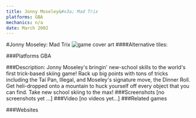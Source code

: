 ```yaml
---
title: Jonny Moseley&#x3a; Mad Trix
platforms: GBA
mechanics: n/a
date: March 2002
---
```

#Jonny Moseley: Mad Trix
![game cover art](//images.igdb.com/igdb/image/upload/t_cover_big/r3wk2y2k98uffajgfuxf.jpg "Logo Title Text 1")
####Alternative tiles:

###Platforms
GBA

###Description:
Jonny Moseley's bringin' new-school skills to the world's first trick-based skiing game! Rack up big points with tons of tricks including the Tai Pan, Illegal, and Moseley's signature move, the Dinner Roll. Get heli-dropped onto a mountain to huck yourself off every object that you can find. Take new school skiing to the max!
###Screenshots
[no screenshots yet ...]
###Video
[no videos yet...]
###Related games

###Websites

